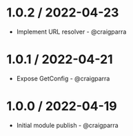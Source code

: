 1.0.2 / 2022-04-23
==================

* Implement URL resolver - @craigparra

1.0.1 / 2022-04-21
==================

* Expose GetConfig - @craigparra

1.0.0 / 2022-04-19
==================

* Initial module publish - @craigparra